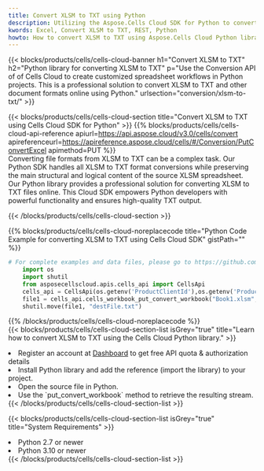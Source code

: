 ```yaml
---
title: Convert XLSM to TXT using Python 
description: Utilizing the Aspose.Cells Cloud SDK for Python to convert a XLSM format file to a TXT format file. 
kwords: Excel, Convert XLSM to TXT, REST, Python
howto: How to convert XLSM to TXT using Aspose.Cells Cloud Python library.
---
```



{{< blocks/products/cells/cells-cloud-banner h1="Convert XLSM to TXT" h2="Python library for converting XLSM to TXT" p="Use the Conversion API of of Cells Cloud to create customized spreadsheet workflows in Python projects. This is a professional solution to convert XLSM to TXT and other document formats online using Python." urlsection="conversion/xlsm-to-txt/" >}}

{{< blocks/products/cells/cells-cloud-section  title="Convert XLSM to TXT using Cells Cloud SDK for Python" >}}
{{% blocks/products/cells/cells-cloud-api-reference  apiurl=https://api.aspose.cloud/v3.0/cells/convert  apireferenceurl=https://apireference.aspose.cloud/cells/#/Conversion/PutConvertExcel  apimethod=PUT %}}
<br/>
Converting file formats from XLSM to TXT can be a complex task. Our Python SDK handles all XLSM to TXT format conversions while preserving the main structural and logical content of the source XLSM spreadsheet. Our Python library provides a professional solution for converting XLSM to TXT files online. This Cloud SDK empowers Python developers with powerful functionality and ensures high-quality TXT output.

{{< /blocks/products/cells/cells-cloud-section >}}

{{% blocks/products/cells/cells-cloud-noreplacecode title="Python Code Example for converting XLSM to TXT using Cells Cloud SDK" gistPath="" %}}
 
```python
# For complete examples and data files, please go to https://github.com/aspose-cells-cloud/aspose-cells-cloud-python/
    import os
    import shutil
    from asposecellscloud.apis.cells_api import CellsApi
    cells_api = CellsApi(os.getenv('ProductClientId'),os.getenv('ProductClientSecret'))
    file1 = cells_api.cells_workbook_put_convert_workbook("Book1.xlsm",format="txt")
    shutil.move(file1, "destFile.txt")     
```
 
{{% /blocks/products/cells/cells-cloud-noreplacecode  %}}
<br/>
{{< blocks/products/cells/cells-cloud-section-list isGrey="true"  title="Learn how to convert XLSM to TXT using the Cells Cloud Python library." >}}
<li>Register an account at <a href="https://dashboard.aspose.cloud/">Dashboard</a> to get free API quota & authorization details</li>
<li>Install Python library and add the reference (import the library) to your project.</li>
<li>Open the source file in Python.</li>
<li>Use the `put_convert_workbook` method to retrieve the resulting stream.</li>
{{< /blocks/products/cells/cells-cloud-section-list >}}

{{< blocks/products/cells/cells-cloud-section-list isGrey="true"  title="System Requirements" >}}
<li>Python 2.7 or newer</li>
<li>Python 3.10 or newer</li>
{{< /blocks/products/cells/cells-cloud-section-list >}}
